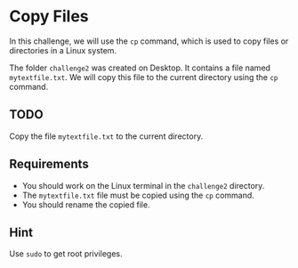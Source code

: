 # Copy Files

In this challenge, we will use the `cp` command, which is used to copy files or directories in a Linux system.

The folder `challenge2` was created on Desktop. It contains a file named `mytextfile.txt`. We will copy this file to the current directory using the `cp` command.

## TODO

Copy the file `mytextfile.txt` to the current directory.

## Requirements

- You should work on the Linux terminal in the `challenge2` directory.
- The `mytextfile.txt` file must be copied using the `cp` command.
- You should rename the copied file.

## Hint

Use `sudo` to get root privileges.
